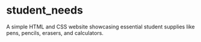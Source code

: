 # student_needs
A simple HTML and CSS website showcasing essential student supplies like pens, pencils, erasers, and calculators.
